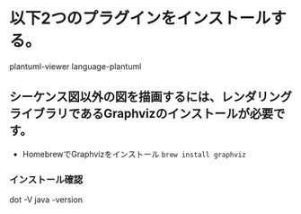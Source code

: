 # 以下2つのプラグインをインストールする。
plantuml-viewer
language-plantuml

## シーケンス図以外の図を描画するには、レンダリングライブラリであるGraphvizのインストールが必要です。
* HomebrewでGraphvizをインストール
`brew install graphviz`

### インストール確認
dot -V
java -version
